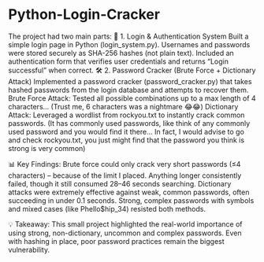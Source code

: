 # Python-Login-Cracker
The project had two main parts:
🔑 1. Login & Authentication System
Built a simple login page in Python (login_system.py).
Usernames and passwords were stored securely as SHA-256 hashes (not plain text).
Included an authentication form that verifies user credentials and returns “Login successful” when correct.
🛠 2. Password Cracker (Brute Force + Dictionary Attack)
Implemented a password cracker (password_cracker.py) that takes hashed passwords from the login database and attempts to recover them.
Brute Force Attack: Tested all possible combinations up to a max length of 4 characters... (Trust me, 6 characters was a nightmare 😂😂)
Dictionary Attack: Leveraged a wordlist from rockyou.txt to instantly crack common passwords. (It has commonly used passwords, like think of any commonly used password and you would find it there... In fact, I would advise to go and check rockyou.txt, you just might find that the password you think is strong is very common)

📊 Key Findings:
Brute force could only crack very short passwords (≤4 characters) – because of the limit I placed. Anything longer consistently failed, though it still consumed 28–46 seconds searching.
Dictionary attacks were extremely effective against weak, common passwords, often succeeding in under 0.1 seconds. 
Strong, complex passwords with symbols and mixed cases (like Phello$hip_34) resisted both methods.

💡 Takeaway:
 This small project highlighted the real-world importance of using strong, non-dictionary, uncommon and complex passwords. Even with hashing in place, poor password practices remain the biggest vulnerability.

